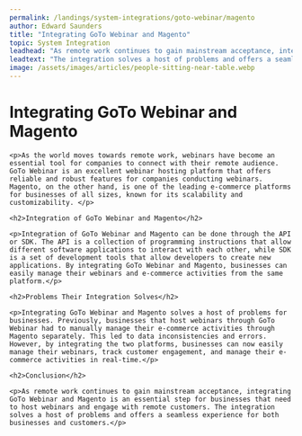 ```yaml
---
permalink: /landings/system-integrations/goto-webinar/magento
author: Edward Saunders
title: "Integrating GoTo Webinar and Magento"
topic: System Integration
leadhead: "As remote work continues to gain mainstream acceptance, integrating GoTo Webinar and Magento is an essential step for businesses that need to host webinars and engage with remote customers"
leadtext: "The integration solves a host of problems and offers a seamless experience for both businesses and customers."
image: /assets/images/articles/people-sitting-near-table.webp
---
```

<div class="arttext">	<h1>Integrating GoTo Webinar and Magento</h1>

	<p>As the world moves towards remote work, webinars have become an essential tool for companies to connect with their remote audience. GoTo Webinar is an excellent webinar hosting platform that offers reliable and robust features for companies conducting webinars. Magento, on the other hand, is one of the leading e-commerce platforms for businesses of all sizes, known for its scalability and customizability. </p>

	<h2>Integration of GoTo Webinar and Magento</h2>

	<p>Integration of GoTo Webinar and Magento can be done through the API or SDK. The API is a collection of programming instructions that allow different software applications to interact with each other, while SDK is a set of development tools that allow developers to create new applications. By integrating GoTo Webinar and Magento, businesses can easily manage their webinars and e-commerce activities from the same platform.</p>

	<h2>Problems Their Integration Solves</h2>

	<p>Integrating GoTo Webinar and Magento solves a host of problems for businesses. Previously, businesses that host webinars through GoTo Webinar had to manually manage their e-commerce activities through Magento separately. This led to data inconsistencies and errors. However, by integrating the two platforms, businesses can now easily manage their webinars, track customer engagement, and manage their e-commerce activities in real-time.</p>

	<h2>Conclusion</h2>

	<p>As remote work continues to gain mainstream acceptance, integrating GoTo Webinar and Magento is an essential step for businesses that need to host webinars and engage with remote customers. The integration solves a host of problems and offers a seamless experience for both businesses and customers.</p>

</div>